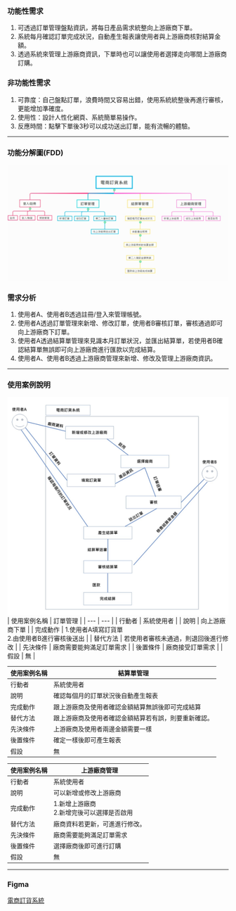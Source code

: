 ### 功能性需求
1. 可透過訂單管理盤點資訊，將每日產品需求統整向上游廠商下單。
2. 系統每月確認訂單完成狀況，自動產生報表讓使用者與上游廠商核對結算金額。
3. 透過系統來管理上游廠商資訊，下單時也可以讓使用者選擇走向哪間上游廠商訂購。
### 非功能性需求
1. 可靠度：自己盤點訂單，浪費時間又容易出錯，使用系統統整後再進行審核，更能增加準確度。
2. 使用性：設計人性化網頁、系統簡單易操作。
3. 反應時間：點擊下單後3秒可以成功送出訂單，能有流暢的體驗。
***
### 功能分解圖(FDD)
![FDD](FDD.jpg "FDD")
### 需求分析
1. 使用者A、使用者B透過註冊/登入來管理帳號。
2. 使用者A透過訂單管理來新增、修改訂單，使用者B審核訂單，審核通過即可向上游廠商下訂單。
3. 使用者A透過結算單管理來見識本月訂單狀況，並匯出結算單，若使用者B確認結算單無誤即可向上游廠商進行匯款以完成結算。
4. 使用者A、使用者B透過上游廠商管理來新增、修改及管理上游廠商資訊。
***
### 使用案例說明
![case](case.jpg "case")
| 使用案例名稱 | 訂單管理 |
| --- | --- |
| 行動者 | 系統使用者 |
| 說明 | 向上游廠商下單 |
| 完成動作 | 1.使用者A填寫訂貨單<br> 2.由使用者B進行審核後送出 |
| 替代方法 | 若使用者審核未通過，則退回後進行修改 |
| 先決條件 | 廠商需要能夠滿足訂單需求 |
| 後置條件 | 廠商接受訂單需求 |
| 假設 | 無 |

| 使用案例名稱 | 結算單管理 |
| --- | --- |
| 行動者 | 系統使用者 |
| 說明 | 確認每個月的訂單狀況後自動產生報表 |
| 完成動作 | 跟上游廠商及使用者確認金額結算無誤後即可完成結算 |
| 替代方法 | 跟上游廠商及使用者確認金額結算若有誤，則要重新確認。 |
| 先決條件 | 上游廠商及使用者兩邊金額需要一樣 |
| 後置條件 | 確定一樣後即可產生報表 |
| 假設 | 無 |

| 使用案例名稱 | 上游廠商管理 |
| --- | --- |
| 行動者 | 系統使用者 |
| 說明 | 可以新增或修改上游廠商 |
| 完成動作 | 1.新增上游廠商<br> 2.新增完後可以選擇是否啟用 |
| 替代方法 | 廠商資料若更新，可進進行修改。|
| 先決條件 | 廠商需要能夠滿足訂單需求 |
| 後置條件 | 選擇廠商後即可進行訂購 |
| 假設 | 無 |
***
### Figma
[電商訂貨系統](https://www.figma.com/proto/XmyLzrCiIyoQD8u9u0cJND/%E9%9B%BB%E5%95%86%E8%A8%82%E8%B2%A8%E7%B3%BB%E7%B5%B1?node-id=1%3A2&scaling=min-zoom&page-id=0%3A1&starting-point-node-id=1%3A2&show-proto-sidebar=1) 


